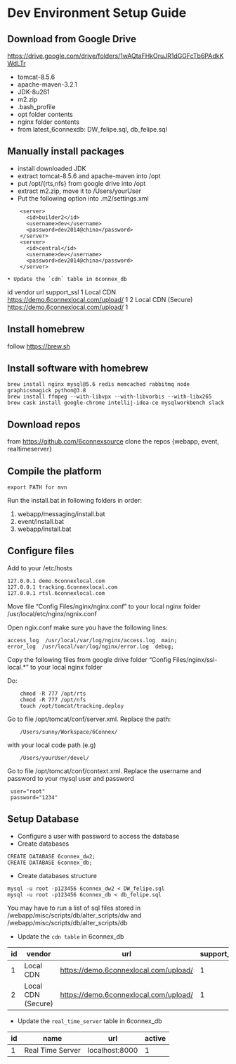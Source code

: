 # Dev Environment Setup Guide

## Download from Google Drive 

https://drive.google.com/drive/folders/1wAQtaFHkOruJR1dGGFcTb6PAdkKWdLTr

* tomcat-8.5.6
* apache-maven-3.2.1
* JDK-8u261 
* m2.zip
* .bash_profile
* opt folder contents
* nginx folder contents
* from latest_6connexdb: DW_felipe.sql, db_felipe.sql

## Manually install packages

* install downloaded JDK 
* extract tomcat-8.5.6 and apache-maven into /opt
* put /opt/{rts,nfs} from google drive into /opt
* extract m2.zip, move it to /Users/yourUser
* Put the following option into .m2/settings.xml

```
    <server>
      <id>builder2</id>
      <username>dev</username>
      <password>dev2014@china</password>
    </server>
    <server>
      <id>central</id>
      <username>dev</username>
      <password>dev2014@china</password>
    </server>
```
    • Update the `cdn` table in 6connex_db
            
id
vendor
             url
support_ssl
1
Local CDN
https://demo.6connexlocal.com/upload/
1
2
Local CDN (Secure)
https://demo.6connexlocal.com/upload/
1

## Install homebrew 

follow https://brew.sh

## Install software with homebrew

    brew install nginx mysql@5.6 redis memcached rabbitmq node graphicsmagick python@3.8
    brew install ffmpeg --with-libvpx --with-libvorbis --with-libx265
    brew cask install google-chrome intellij-idea-ce mysqlworkbench slack

## Download repos

from https://github.com/6connexsource
clone the repos {webapp, event, realtimeserver}

## Compile the platform

    export PATH for mvn

Run the install.bat in following folders in order:

1. webapp/messaging/install.bat
2. event/install.bat
3. webapp/install.bat
    
## Configure files

Add to your /etc/hosts 

```
127.0.0.1 demo.6connexlocal.com
127.0.0.1 tracking.6connexlocal.com
127.0.0.1 rtsl.6connexlocal.com
```

Move file “Config Files/nginx/nginx.conf” to your local nginx folder /usr/local/etc/nginx/ngnix.conf

Open ngix.conf make sure you have the following lines:

```
access_log  /usr/local/var/log/nginx/access.log  main;
error_log  /usr/local/var/log/nginx/error.log  debug;
```

Copy the following files from google drive folder “Config Files/nginx/ssl-local.*” to your local nginx folder
    
Do:
```
    chmod -R 777 /opt/rts
    chmod -R 777 /opt/nfs
    touch /opt/tomcat/tracking.deploy
```  
  
Go to file /opt/tomcat/conf/server.xml. Replace the path:
```
    /Users/sunny/Workspace/6Connex/
```
with your local code path (e.g)
```
    /Users/yourUser/devel/ 
```

Go to file /opt/tomcat/conf/context.xml. Replace the username and password to your mysql user and password
```
 user="root"
 password="1234"
```

## Setup Database

* Configure a user with password to access the database
* Create databases

```
CREATE DATABASE 6connex_dw2; 
CREATE DATABASE 6connex_db;
```

* Create databases structure

```
mysql -u root -p123456 6connex_dw2 < DW_felipe.sql
mysql -u root -p123456 6connex_db < db_felipe.sql
```
     
You may have to run a list of sql files stored in /webapp/misc/scripts/db/alter_scripts/dw and /webapp/misc/scripts/db/alter_scripts/db

* Update the `cdn table` in 6connex_db
            
| id | vendor | url | support_ssl |
|----|--------|-----|-------------|
| 1  | Local CDN | https://demo.6connexlocal.com/upload/ | 1 |
| 2  |Local CDN (Secure) | https://demo.6connexlocal.com/upload/ | 1 |


* Update the `real_time_server` table in 6connex_db

| id | name | url | active |
|----|--------|-----|-------------|
| 1  | Real Time Server | localhost:8000 | 1 |

